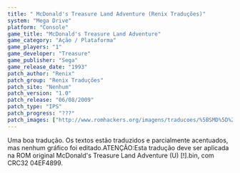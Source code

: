 ```yaml
---
title: " McDonald's Treasure Land Adventure (Renix Traduções)"
system: "Mega Drive"
platform: "Console"
game_title: "McDonald's Treasure Land Adventure"
game_category: "Ação / Plataforma"
game_players: "1"
game_developer: "Treasure"
game_publisher: "Sega"
game_release_date: "1993"
patch_author: "Renix"
patch_group: "Renix Traduções"
patch_site: "Nenhum"
patch_version: "1.0"
patch_release: "06/08/2009"
patch_type: "IPS"
patch_progress: "???"
patch_images: ["http://www.romhackers.org/imagens/traducoes/%5BSMD%5D%20McDonald's%20Treasure%20Land%20Adventure%20-%20Renix%20Tradu%C3%A7%C3%B5es%20-%201.png","http://www.romhackers.org/imagens/traducoes/%5BSMD%5D%20McDonald's%20Treasure%20Land%20Adventure%20-%20Renix%20Tradu%C3%A7%C3%B5es%20-%202.png","http://www.romhackers.org/imagens/traducoes/%5BSMD%5D%20McDonald's%20Treasure%20Land%20Adventure%20-%20Renix%20Tradu%C3%A7%C3%B5es%20-%203.png"]
---
```

Uma boa tradução. Os textos estão traduzidos e parcialmente acentuados, mas nenhum gráfico foi editado.ATENÇÃO:Esta tradução deve ser aplicada na ROM original McDonald's Treasure Land Adventure (U) [!].bin, com CRC32 04EF4899.